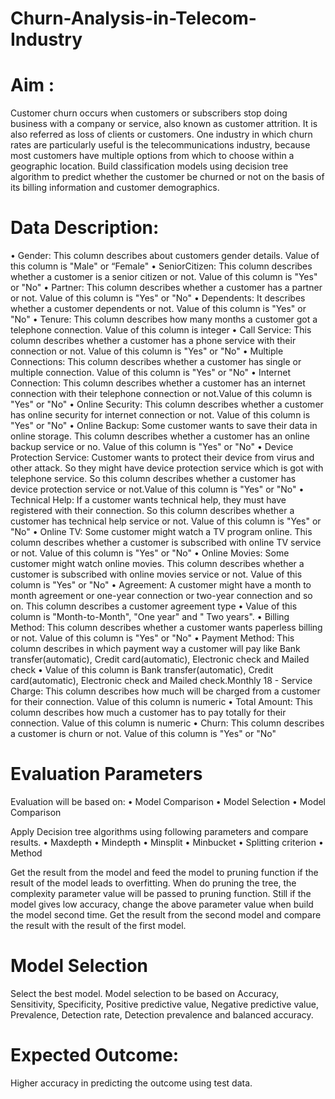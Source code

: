 # Churn-Analysis-in-Telecom-Industry

# Aim : 
Customer churn occurs when customers or subscribers stop doing business with a company or service, also known as customer attrition. It is also referred as loss of clients or customers. One industry in which churn rates are particularly useful is the telecommunications industry, because most customers have multiple options from which to choose within a geographic location.  Build classification models using decision tree algorithm to predict whether the customer be churned or not on the basis of its billing information and customer demographics. 


# Data Description: 
•	Gender: This column describes about customers gender details. Value of this column is "Male" or “Female" 
•	SeniorCitizen: This column describes whether a customer is a senior citizen or not. Value of this column is "Yes" or "No" 
•	Partner: This column describes whether a customer has a partner or not. Value of this column is "Yes" or "No" 
•	Dependents: It describes whether a customer dependents or not. Value of this column is "Yes" or "No" 
•	Tenure: This column describes how many months a customer got a telephone connection. Value of this column is integer 
•	Call Service: This column describes whether a customer has a phone service with their connection or not. Value of this column is "Yes" or "No" 
•	Multiple Connections: This column describes whether a customer has single or multiple connection. Value of this column is "Yes" or "No" 
•	Internet Connection: This column describes whether a customer has an internet connection with their telephone connection or not.Value of this column is "Yes" or "No" 
•	Online Security: This column describes whether a customer has online security for internet connection or not. Value of this column is "Yes" or "No" 
•	Online Backup: Some customer wants to save their data in online storage. This column describes whether a customer has an online backup service or no. Value of this column is "Yes" or "No" 
•	Device Protection Service: Customer wants to protect their device from virus and other attack. So they might have device protection service which is got with telephone service. So this column describes whether a customer has device protection service or not.Value of this column is "Yes" or "No" 
•	Technical Help: If a customer wants technical help, they must have registered with their connection. So this column describes whether a customer has technical help service or not. Value of this column is "Yes" or "No" 
•	Online TV: Some customer might watch a TV program online. This column describes whether a customer is subscribed with online TV service or not. Value of this column is "Yes" or "No" 
•	Online Movies: Some customer might watch online movies. This column describes whether a customer is subscribed with online movies service or not. Value of this column is "Yes" or "No" 
•	Agreement: A customer might have a month to month agreement or one-year connection or two-year connection and so on. This column describes a customer agreement type 
•	Value of this column is "Month-to-Month", "One year" and " Two years". 
•	Billing Method: This column describes whether a customer wants paperless billing or not. Value of this column is "Yes" or "No" 
•	Payment Method: This column describes in which payment way a customer will pay like Bank transfer(automatic), Credit card(automatic), Electronic check and Mailed check 
•	Value of this column is Bank transfer(automatic), Credit card(automatic), Electronic check and Mailed check.Monthly 18 - Service Charge: This column describes how much will be charged from a customer for their connection. Value of this column is numeric 
•	Total Amount: This column describes how much a customer has to pay totally for their connection. Value of this column is numeric 
•	Churn: This column describes a customer is churn or not. Value of this column is "Yes" or "No" 

# Evaluation Parameters 
Evaluation will be based on: 
•	Model Comparison 
•	Model Selection 
•	Model Comparison 

Apply Decision tree algorithms using following parameters and compare results. 
•	Maxdepth 
•	Mindepth 
•	Minsplit 
•	Minbucket 
•	Splitting criterion 
•	Method 

Get the result from the model and feed the model to pruning function if the result of the model leads to overfitting. When do pruning the tree, the complexity parameter value will be passed to pruning function. Still if the model gives low accuracy, change the above parameter value when build the model second time. Get the result from the second model and compare the result with the result of the first model. 

# Model Selection 
Select the best model. Model selection to be based on Accuracy, Sensitivity, Specificity, Positive predictive value, Negative predictive value, Prevalence, Detection rate, Detection prevalence and balanced accuracy. 

# Expected Outcome: 
Higher accuracy in predicting the outcome using test data.
